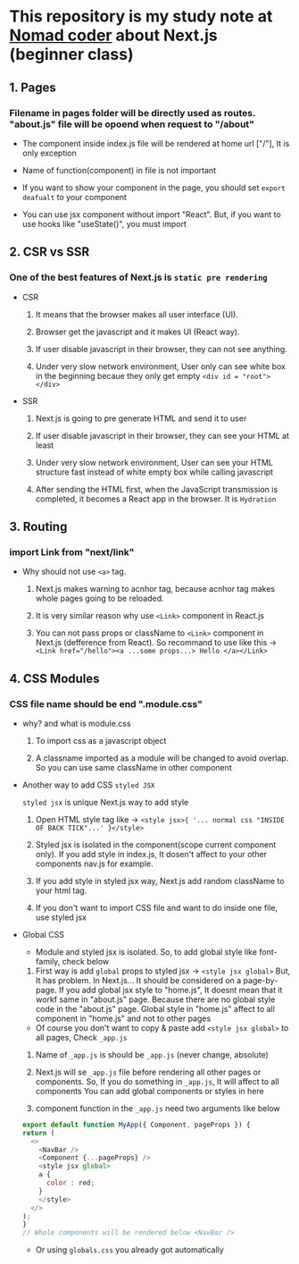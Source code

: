 # This repository is my study note at [Nomad coder](https://nomadcoders.co/) about Next.js (beginner class)

## 1. Pages

### Filename in pages folder will be directly used as routes. "about.js" file will be opoend when request to "/about"

- The component inside index.js file will be rendered at home url ["/"], It is only exception

- Name of function(component) in file is not important

- If you want to show your component in the page, you should set `export deafualt` to your component

- You can use jsx component without import "React". But, if you want to use hooks like "useState()", you must import

## 2. CSR vs SSR

### One of the best features of Next.js is `static pre rendering`

- CSR

  1. It means that the browser makes all user interface (UI).

  2. Browser get the javascript and it makes UI (React way).

  3. If user disable javascript in their browser, they can not see anything.

  4. Under very slow network environment, User only can see white box in the beginning becaue they only get empty `<div id = "root"></div>`

- SSR

  1. Next.js is going to pre generate HTML and send it to user

  2. If user disable javascript in their browser, they can see your HTML at least

  3. Under very slow network environment, User can see your HTML structure fast instead of white empty box while calling javascript

  4. After sending the HTML first, when the JavaScript transmission is completed, it becomes a React app in the browser. It is `Hydration`

## 3. Routing

### import Link from "next/link"

- Why should not use `<a>` tag.

  1. Next.js makes warning to acnhor tag, because acnhor tag makes whole pages going to be reloaded.

  2. It is very similar reason why use `<Link>` component in React.js

  3. You can not pass props or className to `<Link>` component in Next.js (defference from React). So recommand to use like this &rarr; `<Link href="/hello"><a ...some props...> Hello </a></Link>`

## 4. CSS Modules

### CSS file name should be end ".module.css"

- why? and what is module.css

  1. To import css as a javascript object

  2. A classname imported as a module will be changed to avoid overlap. So you can use same className in other component

- Another way to add CSS `styled JSX`

  `styled jsx` is unique Next.js way to add style

  1. Open HTML style tag like &rarr; `<style jsx>{ '... normal css "INSIDE OF BACK TICK"...' }</style>`

  2. Styled jsx is isolated in the component(scope current component only).
     If you add style in index.js, It dosen't affect to your other components nav.js for example.

  3. If you add style in styled jsx way, Next.js add random className to your html tag.

  4. If you don't want to import CSS file and want to do inside one file, use styled jsx

- Global CSS

  - Module and styled jsx is isolated. So, to add global style like font-family, check below

  1. First way is add `global` props to styled jsx &rarr; `<style jsx global>`
     But, It has problem. In Next.js... It should be considered on a page-by-page.
     If you add global jsx style to "home.js", It doesnt mean that it workf same in "about.js" page.
     Because there are no global style code in the "about.js" page.
     Global style in "home.js" affect to all component in "home.js" and not to other pages

  - Of course you don't want to copy & paste add `<style jsx global>` to all pages, Check `_app.js`

  1. Name of `_app.js` is should be `_app.js` (never change, absolute)

  2. Next.js will se `_app.js` file before rendering all other pages or components.
     So, If you do something in `_app.js`, It will affect to all components
     You can add global components or styles in here

  3. component function in the `_app.js` need two arguments like below

  ```javascript
  export default function MyApp({ Component, pageProps }) {
  return (
    <>
      <NavBar />
      <Component {...pageProps} />
      <style jsx global>
      a {
        color : red;
      }
      </style>
    </>
  );
  }
  // Whole components will be rendered below <NavBar />
  ```

  - Or using `globals.css` you already got automatically
